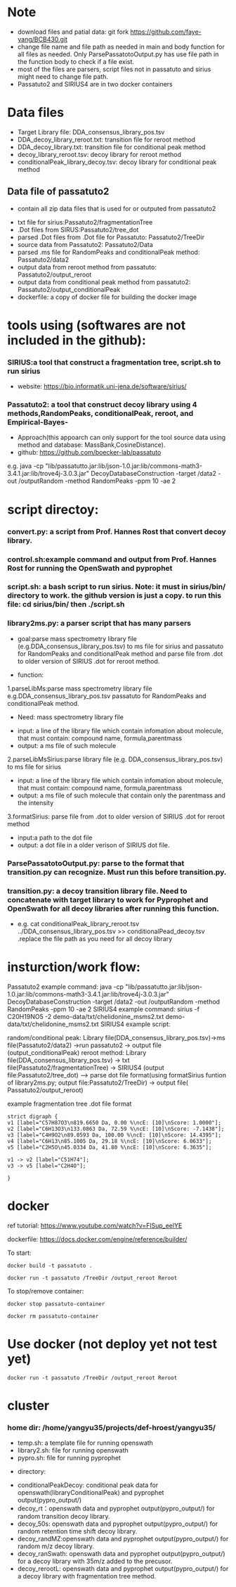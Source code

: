 # Note
- download files and patial data: git fork https://github.com/faye-yang/BCB430.git
- change file name and file path as needed in main and body function for all files as needed. Only ParsePassatotoOutput.py has use file path in the function body to check if a file exist.
- most of the files are parsers, script files not in passatuto and sirius might need to change file path.
- Passatuto2 and SIRIUS4 are in two docker containers


# Data files
-  Target Library file: DDA_consensus_library_pos.tsv
- DDA_decoy_library_reroot.txt: transition file for reroot  method
- DDA_decoy_library.txt: transition file for conditional peak method
- decoy_library_reroot.tsv: decoy library for reroot method
- conditionalPeak_library_decoy.tsv: decoy library for conditional peak method

## Data file of passatuto2
* contain all zip data files that is used for or outputed from passatuto2
- txt file for sirius:Passatuto2/fragmentationTree
- .Dot files from SIRUS:Passatuto2/tree_dot
- parsed .Dot files from .Dot file for Passatuto: Passatuto2/TreeDir
- source data from Passatuto2: Passatuto2/Data
- parsed .ms file for RandomPeaks and conditionalPeak method: Passatuto2/data2
- output data from reroot method from passatuto: Passatuto2/output_reroot
- output data from conditional peak method from passatuto2: Passatuto2/output_conditionalPeak
- dockerfile: a copy of docker file for building the docker image


# tools using (softwares are not included in the github):
### SIRIUS:a tool that construct a fragmentation tree, script.sh to run sirius
- website: https://bio.informatik.uni-jena.de/software/sirius/
### Passatuto2: a tool that construct decoy library using 4 methods,RandomPeaks, conditionalPeak, reroot, and Empirical-Bayes-
- Approach(this appoarch can only support for the tool source data using method and database: MassBank,CosineDistance).
- github: https://github.com/boecker-lab/passatuto

e.g. java -cp "lib/passatutto.jar:lib/json-1.0.jar:lib/commons-math3-3.4.1.jar:lib/trove4j-3.0.3.jar" DecoyDatabaseConstruction -target /data2 -out /outputRandom -method RandomPeaks -ppm 10 -ae 2


# script directoy:
### convert.py: a script from Prof. Hannes Rost that convert decoy library.
### control.sh:example command and output from Prof. Hannes Rost for running the OpenSwath and pyprophet
### script.sh: a bash script to run sirius.  Note: it must  in sirius/bin/ directory to work. the github version is just a copy. to run this file:  cd sirius/bin/ then  ./script.sh
### library2ms.py: a parser script that has many parsers
- goal:parse mass spectrometry library file (e.g.DDA_consensus_library_pos.tsv) to ms file for sirius and passatuto for RandomPeaks and conditionalPeak method and parse file from .dot to older version of SIRIUS .dot for reroot method.

- function:

1.parseLibMs:parse mass spectrometry library file e.g.DDA_consensus_library_pos.tsv passatuto for RandomPeaks and conditionalPeak method. 
* Need: mass spectrometry library file
- input: a line of the library file which contain infomation about molecule, that must contain: compound name, formula,parentmass
- output: a ms file of such molecule


2.parseLibMsSirius:parse library file (e.g. DDA_consensus_library_pos.tsv) to ms file for sirius
- input: a line of the library file which contain infomation about molecule, that must contain: compound name, formula,parentmass
- output: a ms file of such molecule that contain only the parentmass and the intensity


3.formatSirius: parse file from .dot to older version of SIRIUS .dot for reroot method
- input:a path to the dot file
- output: a dot file in a older verison of SIRIUS dot file.

### ParsePassatotoOutput.py: parse to the format that transition.py can recognize. Must run this before transition.py.

### transition.py: a decoy transition library file. Need to concatenate with target library to work for Pyprophet and OpenSwath for all decoy libraries after running this function.
 * e.g. cat conditionalPeak_library_reroot.tsv ../DDA_consensus_library_pos.tsv >> conditionalPead_decoy.tsv  .replace the file path as you need for all decoy library


# insturction/work flow:
Passatuto2 example command: java -cp "lib/passatutto.jar:lib/json-1.0.jar:lib/commons-math3-3.4.1.jar:lib/trove4j-3.0.3.jar" DecoyDatabaseConstruction -target /data2 -out /outputRandom -method RandomPeaks -ppm 10 -ae 2
SIRIUS4 example command:
sirius -f C20H19NO5 -2 demo-data/txt/chelidonine_msms2.txt demo-data/txt/chelidonine_msms2.txt
SIRIUS4 example script:

random/conditional peak: Library file(DDA_consensus_library_pos.tsv)->ms file(Passatuto2/data2) ->run passatuto2 -> output file (output_conditionalPeak)
reroot method: Library file(DDA_consensus_library_pos.tsv) -> txt file(Passatuto2/fragmentationTree) -> SIRIUS4 (output file:Passatuto2/tree_dot) --> parse dot file format(using formatSirius funtion of library2ms.py; output file:Passatuto2/TreeDir) -> output file( Passatuto2/output_reroot)


example fragmentation tree .dot file format
```
strict digraph {
v1 [label="C57H87O3\n819.6650 Da, 0.00 %\ncE: [10]\nScore: 1.0000"];
v2 [label="C6H13O3\n133.0863 Da, 72.59 %\ncE: [10]\nScore: -7.1438"];
v3 [label="C4H9O2\n89.0593 Da, 100.00 %\ncE: [10]\nScore: 14.4395"];
v4 [label="C6H13\n85.1005 Da, 29.18 %\ncE: [10]\nScore: 6.0633"];
v5 [label="C2H5O\n45.0334 Da, 41.80 %\ncE: [10]\nScore: 6.3635"];

v1 -> v2 [label="C51H74"];
v3 -> v5 [label="C2H4O"];

}
```


# docker
ref tutorial: https://www.youtube.com/watch?v=FlSup_eelYE

dockerfile: https://docs.docker.com/engine/reference/builder/

To start:

`docker build -t passatuto .`

`docker run -t passatuto /TreeDir /output_reroot Reroot`


To stop/remove container:

`docker stop passatuto-container`

`docker rm passatuto-container`

# Use docker (not deploy yet not test yet)

` docker run -t passatuto /TreeDir /output_reroot Reroot `

# cluster
###  home dir: /home/yangyu35/projects/def-hroest/yangyu35/
- temp.sh: a template file for running openswath
- library2.sh: file for running openswath
- pypro.sh: file for running pyprophet
* directory:
- conditionalPeakDecoy: conditional peak data for openswath(libraryConditionalPeak) and pyprophet output(pypro_output/)
- decoy_rt：openswath data and pyprophet output(pypro_output/) for random transition decoy library.
- decoy_50s: openswath data and pyprophet output(pypro_output/) for random retention time shift decoy library.
- decoy_randMZ:openswath data and pyprophet output(pypro_output/) for random m/z decoy library.
- decoy_ranSwath: openswath data and pyprophet output(pypro_output/) for a decoy library with 35m/z added to the precusor.
- decoy_rerootL:  openswath data and pyprophet output(pypro_output/) for a decoy library with fragmentation tree method.





